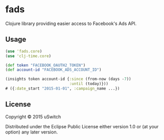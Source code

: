 # fads

Clojure library providing easier access to Facebook's Ads API.

## Usage

```clojure
(use 'fads.core)
(use 'clj-time.core)

(def token "FACEBOOK_OAUTH2_TOKEN")
(def account-id "FACEBOOK_ADS_ACCOUNT_ID")

(insights token account-id {:since (from-now (days -7))
                            :until (today)}))
# ({:date_start "2015-01-01", :campaign_name ...})
```

## License

Copyright © 2015 uSwitch

Distributed under the Eclipse Public License either version 1.0 or (at
your option) any later version.
